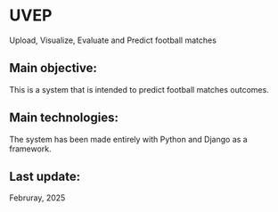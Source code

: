 # UVEP
Upload, Visualize, Evaluate and Predict football matches

## Main objective:
This is a system that is intended to predict football matches outcomes.

## Main technologies:
The system has been made entirely with Python and Django as a framework.

## Last update:
Februray, 2025

